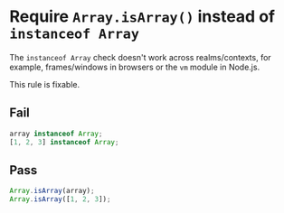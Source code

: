 # Require `Array.isArray()` instead of `instanceof Array`

The `instanceof Array` check doesn't work across realms/contexts, for example, frames/windows in browsers or the `vm` module in Node.js.

This rule is fixable.

## Fail

```js
array instanceof Array;
[1, 2, 3] instanceof Array;
```

## Pass

```js
Array.isArray(array);
Array.isArray([1, 2, 3]);
```
